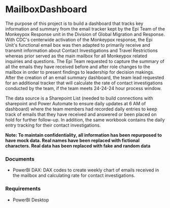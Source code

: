 # MailboxDashboard
The purpose of this project is to build a dashboard that tracks key information and summary from the email tracker kept by the Epi Team of the Monkeypox Response unit in the Division of Global Migration and Response. With CDC's centerwide activation of the Monkeypox response, the Epi Unit's functional email box was then adapted to primarily receive and transmit information about Contact Investigations and Travel Restrictions whereas prior served as the main mailbox for all Monkeypox related inquiries and questions. 
The Epi Team requested to capture the summary of all the emails they have received before and after role changes to the mailbox in order to present findings to leadership for decision makings. After the creation of an email summary dashboard, the team lead requested for an additional tracker that will calculate the rate of contact investigations conducted by the team, if the team meets 24-24-24 hour process window. 

The data source is a Sharepoint List (needed to build connections with sharepoint and Power Automate to ensure daily updates at 6 AM of dashboard) where the team members had recorded daily entries to keep track of emails that they have received and answered or been placed on hold for further follow-up. In addition, the same workbook contains the daily entry tracking for their contact investigations. 

**Note: To maintain confidentiality, all information has been repurposed to have mock data. Real names have been replaced with fictional characters. Real data has been replaced with fake and random data**

### Documents
* PowerBI DAX: DAX codes to create weekly chart of emails received in the mailbox and calculating rate for contact investigations. 

### Requirements 
* PowerBI Desktop

